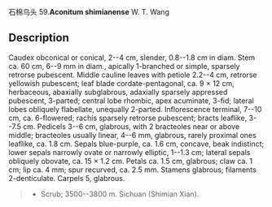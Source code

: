 石棉乌头
59.**Aconitum shimianense** W. T. Wang

## Description
Caudex obconical or conical, 2--4 cm, slender, 0.8--1.8 cm in diam. Stem ca. 60 cm, 6--9 mm in diam., apically 1-branched or simple, sparsely retrorse pubescent. Middle cauline leaves with petiole 2.2--4 cm, retrorse yellowish pubescent; leaf blade cordate-pentagonal, ca. 9 × 12 cm, herbaceous, abaxially subglabrous, adaxially sparsely appressed pubescent, 3-parted; central lobe rhombic, apex acuminate, 3-fid; lateral lobes obliquely flabellate, unequally 2-parted. Inflorescence terminal, 7--10 cm, ca. 6-flowered; rachis sparsely retrorse pubescent; bracts leaflike, 3--7.5 cm. Pedicels 3--6 cm, glabrous, with 2 bracteoles near or above middle; bracteoles usually linear, 4--6 mm, glabrous, rarely proximal ones leaflike, ca. 1.8 cm. Sepals blue-purple, ca. 1.6 cm, concave, beak indistinct; lower sepals narrowly ovate or narrowly elliptic, 1--1.3 cm; lateral sepals obliquely obovate, ca. 15 × 1.2 cm. Petals ca. 1.5 cm, glabrous; claw ca. 1 cm; lip ca. 4 mm; spur recurved, ca. 2.5 mm. Stamens glabrous; filaments 2-denticulate. Carpels 5, glabrous.


> * Scrub; 3500--3800 m. Sichuan (Shimian Xian).

